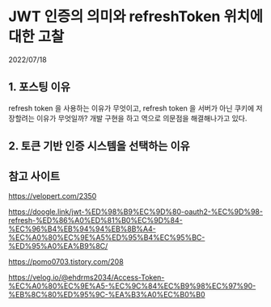 # JWT 인증의 의미와 refreshToken 위치에 대한 고찰
2022/07/18

## 1. 포스팅 이유
refresh token 을 사용하는 이유가 무엇이고, refresh token 을 서버가 아닌 쿠키에 저장할려는 이유가 무엇일까? 개발 구현을 하고 역으로 의문점을 해결해나가고 있다.

## 2. 토큰 기반 인증 시스템을 선택하는 이유


## 참고 사이트
https://velopert.com/2350

https://doogle.link/jwt-%ED%98%B9%EC%9D%80-oauth2-%EC%9D%98-refresh-%ED%86%A0%ED%81%B0%EC%9D%84-%EC%96%B4%EB%94%94%EB%8B%A4-%EC%A0%80%EC%9E%A5%ED%95%B4%EC%95%BC-%ED%95%A0%EA%B9%8C/

https://pomo0703.tistory.com/208

https://velog.io/@ehdrms2034/Access-Token-%EC%A0%80%EC%9E%A5-%EC%9C%84%EC%B9%98%EC%97%90-%EB%8C%80%ED%95%9C-%EA%B3%A0%EC%B0%B0